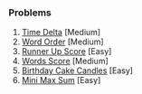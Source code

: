 ### Problems

1. [Time Delta](https://www.hackerrank.com/challenges/python-time-delta/problem?isFullScreen=true) [Medium]
2. [Word Order](https://www.hackerrank.com/challenges/word-order/problem?isFullScreen=true) [Medium]
3. [Runner Up Score](https://www.hackerrank.com/challenges/find-second-maximum-number-in-a-list/problem?isFullScreen=true) [Easy]
4. [Words Score](https://www.hackerrank.com/challenges/words-score/problem?isFullScreen=true) [Medium]
5. [Birthday Cake Candles](https://www.hackerrank.com/challenges/birthday-cake-candles/isFullScreen=true) [Easy]
6. [Mini Max Sum](https://www.hackerrank.com/challenges/mini-max-sum/problem?isFullScreen=true) [Easy]